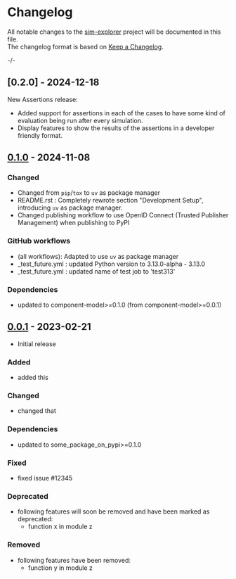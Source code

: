 # Changelog

All notable changes to the [sim-explorer] project will be documented in this file.<br>
The changelog format is based on [Keep a Changelog](https://keepachangelog.com/en/1.0.0/).

-/-

## [0.2.0] - 2024-12-18
New Assertions release:

* Added support for assertions in each of the cases to have some kind of evaluation being run after every simulation.
* Display features to show the results of the assertions in a developer friendly format.

## [0.1.0] - 2024-11-08

### Changed
* Changed from `pip`/`tox` to `uv` as package manager
* README.rst : Completely rewrote section "Development Setup", introducing `uv` as package manager.
* Changed publishing workflow to use OpenID Connect (Trusted Publisher Management) when publishing to PyPI

### GitHub workflows
* (all workflows): Adapted to use `uv` as package manager
* _test_future.yml : updated Python version to 3.13.0-alpha - 3.13.0
* _test_future.yml : updated name of test job to 'test313'

### Dependencies
* updated to component-model>=0.1.0  (from component-model>=0.0.1)


## [0.0.1] - 2023-02-21

* Initial release

### Added

* added this

### Changed

* changed that

### Dependencies

* updated to some_package_on_pypi>=0.1.0

### Fixed

* fixed issue #12345

### Deprecated

* following features will soon be removed and have been marked as deprecated:
    * function x in module z

### Removed

* following features have been removed:
    * function y in module z


<!-- Markdown link & img dfn's -->
[unreleased]: https://github.com/dnv-innersource/sim-explorer/compare/v0.1.0...HEAD
[0.1.0]: https://github.com/dnv-innersource/sim-explorer/releases/tag/v0.0.1...v0.1.0
[0.0.1]: https://github.com/dnv-innersource/sim-explorer/releases/tag/v0.0.1
[sim-explorer]: https://github.com/dnv-innersource/sim-explorer
